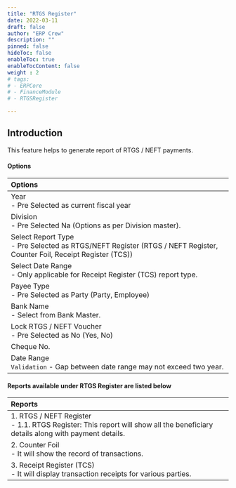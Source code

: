 ```yaml
---
title: "RTGS Register"
date: 2022-03-11
draft: false
author: "ERP Crew"
description: ""
pinned: false
hideToc: false
enableToc: true
enableTocContent: false
weight : 2
# tags: 
# - ERPCore 
# - FinanceModule
# - RTGSRegister

---
```

## Introduction

This feature helps to generate report of RTGS / NEFT payments.


#### Options

|Options|   
  |:------|
  | Year <br> - Pre Selected as current fiscal year
  | Division <br> - Pre Selected Na (Options as per Division master).
  | Select Report Type <br> - Pre Selected as RTGS/NEFT Register (RTGS / NEFT Register, Counter Foil, Receipt Register (TCS))
  | Select Date Range <br> - Only applicable for Receipt Register (TCS) report type.
  | Payee Type <br> - Pre Selected as Party (Party, Employee)
  | Bank Name <br> - Select from Bank Master.
  | Lock RTGS / NEFT Voucher <br> - Pre Selected as No (Yes, No)
  | Cheque No.
  | Date Range <br> `Validation` - Gap between date range may not exceed two year.


#### Reports available under RTGS Register are listed below

|Reports|   
  |:------|
  | 1. RTGS / NEFT Register <br> - 1.1. RTGS Register: This report will show all the beneficiary details along with payment details.
  | 2. Counter Foil <br> - It will show the record of transactions.
  | 3. Receipt Register (TCS) <br> - It will display transaction receipts for various parties.